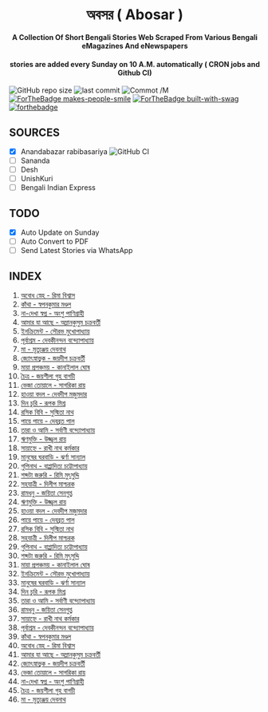 <div align=center>
<p>
<h1 align=center > অবসর ( Abosar ) </h1>
</p>

**A Collection Of Short Bengali Stories Web Scraped From Various Bengali eMagazines And eNewspapers**
<h4> stories are added every Sunday on 10 A.M. automatically ( CRON jobs and Github CI) </h4>
</div>

![GitHub repo size](https://img.shields.io/github/repo-size/deep5050/Abosar?style=for-the-badge)
![last commit](https://img.shields.io/github/last-commit/deep5050/Abosar?style=for-the-badge)
![Commot /M](https://img.shields.io/github/commit-activity/m/deep5050/Abosar?style=for-the-badge)
[![ForTheBadge makes-people-smile](http://ForTheBadge.com/images/badges/makes-people-smile.svg)](http://ForTheBadge.com)
[![ForTheBadge built-with-swag](http://ForTheBadge.com/images/badges/built-with-swag.svg)](https://GitHub.com/deep5050/)
[![forthebadge](https://forthebadge.com/images/badges/made-with-javascript.svg)](https://forthebadge.com)


## SOURCES 
- [x] Anandabazar rabibasariya ![GitHub CI](https://github.com/deep5050/Abosar/workflows/GitHub%20CI/badge.svg)
- [ ] Sananda
- [ ] Desh
- [ ] UnishKuri
- [ ] Bengali Indian Express

## TODO
- [x]  Auto Update on Sunday
- [ ]  Auto Convert to PDF
- [ ]  Send Latest Stories via WhatsApp

## INDEX
1.  [ অবোধ স্নেহ - রিমা বিশ্বাস ](./stories/rabibasariya/অবোধ-স্নেহ.md)
1.  [ কাঁথা - স্বপনকুমার মণ্ডল ](./stories/rabibasariya/কাঁথা.md)
1.  [ না-দেখা স্বপ্ন - অংশু পাণিগ্রাহী ](./stories/rabibasariya/না-দেখা-স্বপ্ন.md)
1.  [ আমার যা আছে - অম্লানকুসুম চক্রবর্তী ](./stories/rabibasariya/আমার-যা-আছে.md)
1.  [ ইনক্রিমেন্ট - সৌরভ মুখোপাধ্যায় ](./stories/rabibasariya/ইনক্রিমেন্ট.md)
1.  [ পূর্বাশ্রম - দেবকীনন্দন বন্দ্যোপাধ্যায় ](./stories/rabibasariya/পূর্বাশ্রম.md)
1.  [ মা - মৃত্যুঞ্জয় দেবনাথ ](./stories/rabibasariya/মা.md)
1.  [ জ্যোৎস্নাভুক - জয়দীপ চক্রবর্তী ](./stories/rabibasariya/জ্যোৎস্নাভুক.md)
1.  [ মায়া প্রপঞ্চময় - কানাইলাল ঘোষ ](./stories/rabibasariya/মায়া-প্রপঞ্চময়.md)
1.  [ চৈত্র - জয়শীলা গুহ বাগচী ](./stories/rabibasariya/চৈত্র.md)
1.  [ ভেজা তোয়ালে - সাগরিকা রায় ](./stories/rabibasariya/ভেজা-তোয়ালে.md)
1.  [ হাওয়া বদল - দেবদীপ মজুমদার ](./stories/rabibasariya/হাওয়া-বদল.md)
1.  [ দিন চুরি - রূপক মিশ্র ](./stories/rabibasariya/দিন-চুরি.md)
1.  [ রসিক বিবি - সুস্মিতা নাথ ](./stories/rabibasariya/রসিক-বিবি.md)
1.  [ পায়ে পায়ে - দেবব্রত পাল ](./stories/rabibasariya/পায়ে-পায়ে.md)
1.  [ তারা ও আমি - সর্বাণী বন্দ্যোপাধ্যায় ](./stories/rabibasariya/তারা-ও-আমি.md)
1.  [ ঋণমুক্তি - উজ্জ্বল রায় ](./stories/rabibasariya/ঋণমুক্তি.md)
1.  [ সায়াহ্নে - রাখী নাথ কর্মকার ](./stories/rabibasariya/সায়াহ্নে.md)
1.  [ মানুষের ঘরবাড়ি - ঝর্ণা সান্যাল ](./stories/rabibasariya/মানুষের-ঘরবাড়ি.md)
1.  [ গুপিনাথ - বাপ্পাদিত্য চট্টোপাধ্যায় ](./stories/rabibasariya/গুপিনাথ.md)
1.  [ শব্দটা জরুরি - রিমি মুৎসুদ্দি ](./stories/rabibasariya/শব্দটা-জরুরি.md)
1.  [ সহযাত্রী - দিলীপ মাশ্চরক ](./stories/rabibasariya/সহযাত্রী.md)
1.  [ রামধনু - জয়িতা সেনগুপ্ত ](./stories/rabibasariya/রামধনু.md)
1.  [ ঋণমুক্তি - উজ্জ্বল রায় ](./stories/rabibasariya/ঋণমুক্তি.md)
1.  [ হাওয়া বদল - দেবদীপ মজুমদার ](./stories/rabibasariya/হাওয়া-বদল.md)
1.  [ পায়ে পায়ে - দেবব্রত পাল ](./stories/rabibasariya/পায়ে-পায়ে.md)
1.  [ রসিক বিবি - সুস্মিতা নাথ ](./stories/rabibasariya/রসিক-বিবি.md)
1.  [ সহযাত্রী - দিলীপ মাশ্চরক ](./stories/rabibasariya/সহযাত্রী.md)
1.  [ গুপিনাথ - বাপ্পাদিত্য চট্টোপাধ্যায় ](./stories/rabibasariya/গুপিনাথ.md)
1.  [ শব্দটা জরুরি - রিমি মুৎসুদ্দি ](./stories/rabibasariya/শব্দটা-জরুরি.md)
1.  [ মায়া প্রপঞ্চময় - কানাইলাল ঘোষ ](./stories/rabibasariya/মায়া-প্রপঞ্চময়.md)
1.  [ ইনক্রিমেন্ট - সৌরভ মুখোপাধ্যায় ](./stories/rabibasariya/ইনক্রিমেন্ট.md)
1.  [ মানুষের ঘরবাড়ি - ঝর্ণা সান্যাল ](./stories/rabibasariya/মানুষের-ঘরবাড়ি.md)
1.  [ দিন চুরি - রূপক মিশ্র ](./stories/rabibasariya/দিন-চুরি.md)
1.  [ তারা ও আমি - সর্বাণী বন্দ্যোপাধ্যায় ](./stories/rabibasariya/তারা-ও-আমি.md)
1.  [ রামধনু - জয়িতা সেনগুপ্ত ](./stories/rabibasariya/রামধনু.md)
1.  [ সায়াহ্নে - রাখী নাথ কর্মকার ](./stories/rabibasariya/সায়াহ্নে.md)
1.  [ পূর্বাশ্রম - দেবকীনন্দন বন্দ্যোপাধ্যায় ](./stories/rabibasariya/পূর্বাশ্রম.md)
1.  [ কাঁথা - স্বপনকুমার মণ্ডল ](./stories/rabibasariya/কাঁথা.md)
1.  [ অবোধ স্নেহ - রিমা বিশ্বাস ](./stories/rabibasariya/অবোধ-স্নেহ.md)
1.  [ আমার যা আছে - অম্লানকুসুম চক্রবর্তী ](./stories/rabibasariya/আমার-যা-আছে.md)
1.  [ জ্যোৎস্নাভুক - জয়দীপ চক্রবর্তী ](./stories/rabibasariya/জ্যোৎস্নাভুক.md)
1.  [ ভেজা তোয়ালে - সাগরিকা রায় ](./stories/rabibasariya/ভেজা-তোয়ালে.md)
1.  [ না-দেখা স্বপ্ন - অংশু পাণিগ্রাহী ](./stories/rabibasariya/না-দেখা-স্বপ্ন.md)
1.  [ চৈত্র - জয়শীলা গুহ বাগচী ](./stories/rabibasariya/চৈত্র.md)
1.  [ মা - মৃত্যুঞ্জয় দেবনাথ ](./stories/rabibasariya/মা.md)
